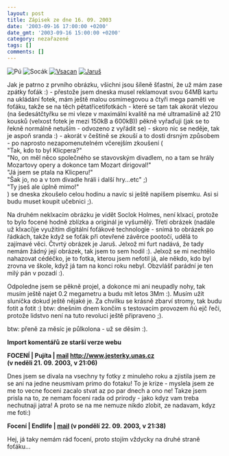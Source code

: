 ```yaml
---
layout: post
title: Zápisek ze dne 16. 09. 2003
date: '2003-09-16 17:00:00 +0200'
date_gmt: '2003-09-16 15:00:00 +0200'
category: nezařazené
tags: []
comments: []
---
```

<div >  <img alt="Pú" src="%base_url%/assets/old-images/pu.jpg"></a>  <img alt="Socák" src="%base_url%/assets/old-images/socan.jpg"></a>  <a href="/%base_url%/assets/old-images/vsacan.jpg"><img alt="Vsacan" src="%base_url%/assets/old-images/vsacan.jpg"></a>  <a href="/%base_url%/assets/old-images/jarus.jpg"><img alt="Jaruš" src="%base_url%/assets/old-images/jarus.jpg"></a>  </div>
<p>Jak je patrno z prvního obrázku, všichni jsou šíleně šťastní, že už mám zase zpátky foťák :) -  přestože jsem dneska musel reklamovat svou 64MB kartu na ukládání fotek, mám ještě malou osmimegovou a čtyři mega paměti  ve foťáku, takže se na těch pětatřicetifotkách - které se tam tak akorát vlezou (na šedesátčtyřku se mi vleze  v maximální kvalitě na mé ultramašině až 210 kousků (velxost fotek je mezi 150kB a 600kB)) pěkně vyřaďuji  (jak se to řekně normálně netuším - odvozeno z vyřádit se) - skoro nic se neděje, tak je aspoň sranda :) -  akorát v češtině se zkouší a to dosti drsným způsobem - po naprosto nezapomenutelném včerejším zkoušení (<br>  "Tak, kdo to byl Klicpera?"<br>  "No, on měl něco společného se stavovským divadlem, no a tam se hrály Mozartovy opery a dokonce tam Mozart dirigoval!"<br>  "Já jsem se ptala na Klicperu!"<br>  "Šak jo, no a v tom divadle hráli i další hry...etc" ;)<br>  "Ty jseš ale úplně mimo!"<br>  ) se dneska zkoušelo celou hodinu a navíc si ještě napíšem písemku. Asi si budu muset koupit učebnici ;).</p>
<p>Na druhém neklxacím obrázku je vidět Soclok Holmes, není klxací, protože to bylo focené hodně zblízka  a originál je vyšumělý. Třetí obrázek (nadále už klxací)je využitím digitální foťákové technologie - snímá to obrázek po řádkách,  takže když se foťák při otevřené závěrce pootočí, udělá to zajímavé věci. Čtvrtý obrázek je Jaruš. Jelxož mi furt  nadává, že tady nemám žádný její obrázek, tak jsem to sem hodil :). Jelxož se mi nechtělo nahazovat cédéčko,  je to fotka, kterou jsem nefotil já, ale někdo, kdo byl zrovna ve škole, když já tam na konci roku nebyl. Obzvlášť  parádní je ten milý pán v pozadí :).</p>
<p>Odpoledne jsem se pěkně projel, a dokonce mi ani neupadly nohy, tak musím ještě najet 0.2 megametru a budu mít  letos 3Mm :). Musím užít sluníčka dokud ještě nějaké je. Za chvilku se krásně zbarví stromy, tak budu fotit  a fotit :) btw: dnešním dnem končím s testovacím provozem ňú ejč řeči, protože lidstvo není na tuto revoluci  ještě připraveno ;).</p>
<p>btw: přeně za měsíc je půlkolona - už se děsím :).</p>
<div class="import-komentaru">
<p><strong>Import komentářů ze starší verze webu</strong></p>
<div class="comment">
<p style="font-weight:bold"><span class="compredmet">FOCENÍ</span> | <span class="comname">Pujíta</span> |  <a href="mailto:pujinka@centrum.cz">mail</a>  <a href="http://www.jesterky.unas.cz">http://www.jesterky.unas.cz</a> (v&nbsp;neděli&nbsp;21.&nbsp;09.&nbsp;2003,&nbsp;v&nbsp;21:06)</p>
<p>Dnes jsem se divala na vsechny ty fotky z minuleho roku a zjistila jsem ze se ani na jedne neusmivam primo do fotaku! To je krize - myslela jsem ze me to vecne foceni zacalo stvat az po par dnech a ono ne! Takze jsem prisla na to, ze nemam foceni rada od prirody - jako kdyz vam treba nechutnaji jatra! A proto se na me nemuze nikdo zlobit, ze nadavam, kdyz me foti:) </p>
</div>
<div class="comment">
<p style="font-weight:bold"><span class="compredmet">Focení</span> | <span class="comname">Endlife</span> |  <a href="mailto:jan.martinek@post.cz">mail</a> (v&nbsp;pondělí&nbsp;22.&nbsp;09.&nbsp;2003,&nbsp;v&nbsp;21:38)</p>
<p>Hej, já taky nemám rád focení, proto stojím vždycky na druhé straně foťáku... </p>
</div>
</div>
